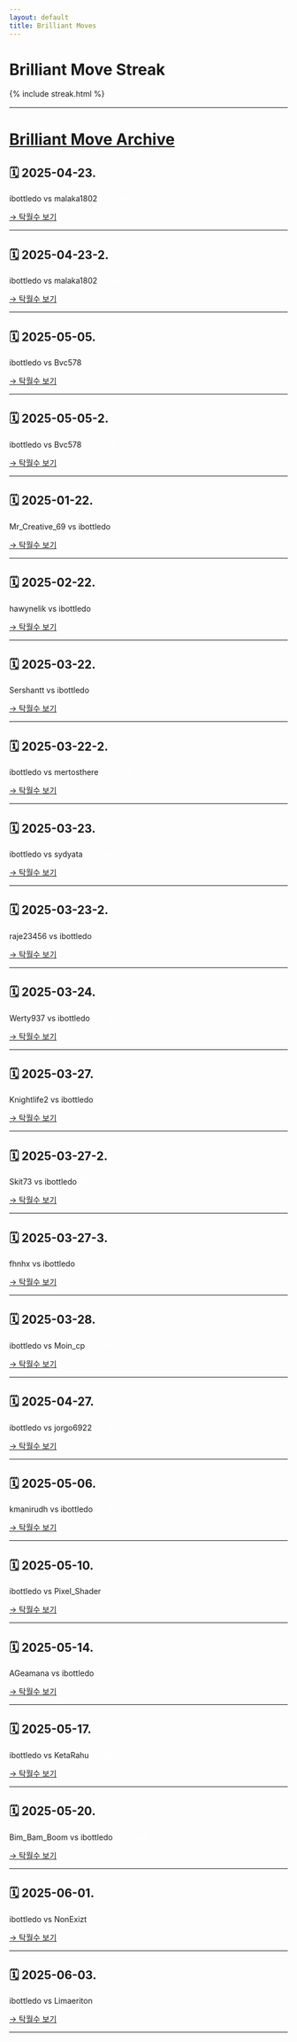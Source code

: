 ```yaml
---
layout: default
title: Brilliant Moves
---
```


<h1>Brilliant Move Streak</h1>
<div>
  {% include streak.html %}
</div>

<div style="margin-top: 16px;"></div>

---

# [Brilliant Move Archive](https://github.com/ibottledo/RecordMyBrilliancy/tree/main)

## 🗓 2025-04-23.
ibottledo vs malaka1802 <span style="color:#FFFFFF">34. Nxb3</span>

[→ 탁월수 보기](_posts/2025-04-23-brilliant.md)

---

## 🗓 2025-04-23-2.
ibottledo vs malaka1802 <span style="color:#FFFFFF">6. Bxf7+</span>

[→ 탁월수 보기](_posts/2025-04-23-brilliant-2.md)

---

## 🗓 2025-05-05.
ibottledo vs Bvc578 <span style="color:#FFFFFF">9. Bxf7+</span>

[→ 탁월수 보기](_posts/2025-05-05-brilliant.md)

---

## 🗓 2025-05-05-2.
ibottledo vs Bvc578 <span style="color:#FFFFFF">25. Rxg5</span>

[→ 탁월수 보기](_posts/2025-05-05-brilliant-2.md)

---

## 🗓 2025-01-22.
Mr_Creative_69 vs ibottledo <span style="color:#FFFFFF">24... Re1</span>

[→ 탁월수 보기](_posts/2025-01-22-brilliant.md)

---

## 🗓 2025-02-22.
hawynelik vs ibottledo <span style="color:#FFFFFF">38... Qf1+</span>

[→ 탁월수 보기](_posts/2025-02-22-brilliant.md)

---

## 🗓 2025-03-22.
Sershantt vs ibottledo <span style="color:#FFFFFF">11... Nxb4</span>

[→ 탁월수 보기](_posts/2025-03-22-brilliant.md)

---

## 🗓 2025-03-22-2.
ibottledo vs mertosthere <span style="color:#FFFFFF">14. Rxa4</span>

[→ 탁월수 보기](_posts/2025-03-22-brilliant-2.md)

---

## 🗓 2025-03-23.
ibottledo vs sydyata <span style="color:#FFFFFF">27. Rxb7+</span>

[→ 탁월수 보기](_posts/2025-03-23-brilliant.md)

---

## 🗓 2025-03-23-2.
raje23456 vs ibottledo <span style="color:#FFFFFF">17... Qe1+</span>

[→ 탁월수 보기](_posts/2025-03-23-brilliant-2.md)

---

## 🗓 2025-03-24.
Werty937 vs ibottledo <span style="color:#FFFFFF">19... g6</span>

[→ 탁월수 보기](_posts/2025-03-24-brilliant.md)

---

## 🗓 2025-03-27.
Knightlife2 vs ibottledo <span style="color:#FFFFFF">45... Nxf3+</span>

[→ 탁월수 보기](_posts/2025-03-27-brilliant.md)

---

## 🗓 2025-03-27-2.
Skit73 vs ibottledo <span style="color:#FFFFFF">19... Nxh3+</span>

[→ 탁월수 보기](_posts/2025-03-27-brilliant-2.md)

---

## 🗓 2025-03-27-3.
fhnhx vs ibottledo <span style="color:#FFFFFF">17... Rxd4</span>

[→ 탁월수 보기](_posts/2025-03-27-brilliant-3.md)

---

## 🗓 2025-03-28.
ibottledo vs Moin_cp <span style="color:#FFFFFF">20. Nxc6</span>

[→ 탁월수 보기](_posts/2025-03-28-brilliant.md)

---

## 🗓 2025-04-27.
ibottledo vs jorgo6922 <span style="color:#FFFFFF">23. Qe8+</span>

[→ 탁월수 보기](_posts/2025-04-27-brilliant.md)

---

## 🗓 2025-05-06.
kmanirudh vs ibottledo <span style="color:#FFFFFF">8... Bxf2+</span>

[→ 탁월수 보기](_posts/2025-05-06-brilliant.md)

---

## 🗓 2025-05-10.
ibottledo vs Pixel_Shader <span style="color:#FFFFFF">23. Rxe6</span>

[→ 탁월수 보기](_posts/2025-05-10-brilliant.md)

---

## 🗓 2025-05-14.
AGeamana vs ibottledo <span style="color:#FFFFFF">25... Nf3+</span>

[→ 탁월수 보기](_posts/2025-05-14-brilliant.md)

---

## 🗓 2025-05-17.
ibottledo vs KetaRahu <span style="color:#FFFFFF">12. Bxh7+</span>

[→ 탁월수 보기](_posts/2025-05-17-brilliant.md)

---

## 🗓 2025-05-20.
Bim_Bam_Boom vs ibottledo <span style="color:#FFFFFF">20... Ng6</span>

[→ 탁월수 보기](_posts/2025-05-20-brilliant.md)

---

## 🗓 2025-06-01.
ibottledo vs NonExizt <span style="color:#FFFFFF">24. Bxe6+</span>

[→ 탁월수 보기](_posts/2025-06-01-brilliant.md)

---

## 🗓 2025-06-03.
ibottledo vs Limaeriton <span style="color:#FFFFFF">7. Bxf7+</span>

[→ 탁월수 보기](_posts/2025-06-03-brilliant.md)

---

